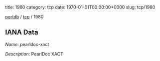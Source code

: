 title: 1980
category: tcp
date: 1970-01-01T00:00:00+0000
slug: tcp/1980

[portdb](/) / [tcp](/category/tcp.html) / 1980


## IANA Data

_Name:_ pearldoc-xact

_Description:_ PearlDoc XACT

